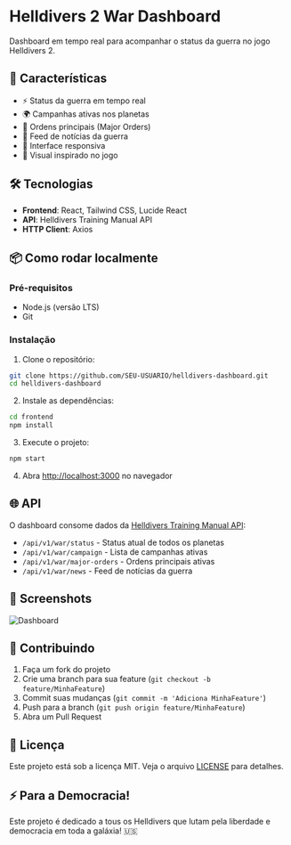 # Helldivers 2 War Dashboard

Dashboard em tempo real para acompanhar o status da guerra no jogo Helldivers 2.

## 🚀 Características

- ⚡ Status da guerra em tempo real
- 🌍 Campanhas ativas nos planetas
- 🎯 Ordens principais (Major Orders)
- 📰 Feed de notícias da guerra
- 📱 Interface responsiva
- 🎨 Visual inspirado no jogo

## 🛠️ Tecnologias

- **Frontend**: React, Tailwind CSS, Lucide React
- **API**: Helldivers Training Manual API
- **HTTP Client**: Axios

## 📦 Como rodar localmente

### Pré-requisitos

- Node.js (versão LTS)
- Git

### Instalação

1. Clone o repositório:
```bash
git clone https://github.com/SEU-USUARIO/helldivers-dashboard.git
cd helldivers-dashboard
```

2. Instale as dependências:
```bash
cd frontend
npm install
```

3. Execute o projeto:
```bash
npm start
```

4. Abra [http://localhost:3000](http://localhost:3000) no navegador

## 🌐 API

O dashboard consome dados da [Helldivers Training Manual API](https://helldiverstrainingmanual.com/):

- `/api/v1/war/status` - Status atual de todos os planetas
- `/api/v1/war/campaign` - Lista de campanhas ativas
- `/api/v1/war/major-orders` - Ordens principais ativas
- `/api/v1/war/news` - Feed de notícias da guerra

## 📱 Screenshots

![Dashboard](screenshot.png)

## 🤝 Contribuindo

1. Faça um fork do projeto
2. Crie uma branch para sua feature (`git checkout -b feature/MinhaFeature`)
3. Commit suas mudanças (`git commit -m 'Adiciona MinhaFeature'`)
4. Push para a branch (`git push origin feature/MinhaFeature`)
5. Abra um Pull Request

## 📄 Licença

Este projeto está sob a licença MIT. Veja o arquivo [LICENSE](LICENSE) para detalhes.

## ⚡ Para a Democracia!

Este projeto é dedicado a tous os Helldivers que lutam pela liberdade e democracia em toda a galáxia! 🇺🇸